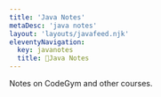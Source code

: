 ```yaml
---
title: 'Java Notes'
metaDesc: 'java notes'
layout: 'layouts/javafeed.njk'
eleventyNavigation:
  key: javanotes
  title: 📝Java Notes
---
```

<span class="my-10 bg-purple-700 text-2xl p-4">Notes on CodeGym and other courses.</span>